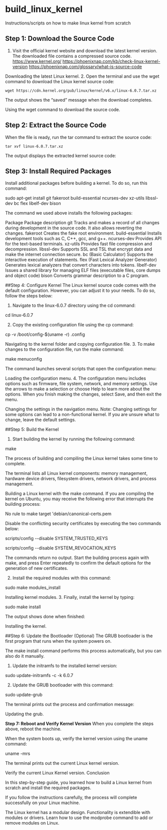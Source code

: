 # build_linux_kernel
Instructions/scripts on how to make linux kernel from scratch

## Step 1: Download the Source Code
1. Visit the official kernel website and download the latest kernel version. The downloaded file contains a compressed source code.
https://www.kernel.org/
https://phoenixnap.com/kb/check-linux-kernel-version
https://phoenixnap.com/glossary/what-is-source-code

Downloading the latest Linux kernel.
2. Open the terminal and use the wget command to download the Linux kernel source code:

```
wget https://cdn.kernel.org/pub/linux/kernel/v6.x/linux-6.0.7.tar.xz
```

The output shows the “saved” message when the download completes.

Using the wget command to download the source code.

## Step 2: Extract the Source Code
When the file is ready, run the tar command to extract the source code:

```
tar xvf linux-6.0.7.tar.xz
```

The output displays the extracted kernel source code:

## Step 3: Install Required Packages
Install additional packages before building a kernel. To do so, run this command:

sudo apt-get install git fakeroot build-essential ncurses-dev xz-utils libssl-dev bc flex libelf-dev bison

The command we used above installs the following packages:

Package	Package description
git  Tracks and makes a record of all changes during development in the source code. It also allows reverting the changes.
fakeroot  Creates the fake root environment.
build-essential  Installs development tools such as C, C++, gcc, and g++.
ncurses-dev	Provides API for the text-based terminals.
xz-utils	Provides fast file compression and decompression.
libssl-dev	Supports SSL and TSL that encrypt data and make the internet connection secure.
bc (Basic Calculator)	Supports the interactive execution of statements.
flex (Fast Lexical Analyzer Generator)	Generates lexical analyzers that convert characters into tokens.
libelf-dev	Issues a shared library for managing ELF files (executable files, core dumps and object code)
bison	Converts grammar description to a C program.


##Step 4: Configure Kernel
The Linux kernel source code comes with the default configuration. However, you can adjust it to your needs. To do so, follow the steps below:

1. Navigate to the linux-6.0.7 directory using the cd command:

cd linux-6.0.7

2. Copy the existing configuration file using the cp command:

cp -v /boot/config-$(uname -r) .config

Navigating to the kernel folder and copying configuration file.
3. To make changes to the configuration file, run the make command:

make menuconfig

The command launches several scripts that open the configuration menu:

Loading the configuration menu.
4. The configuration menu includes options such as firmware, file system, network, and memory settings. Use the arrows to make a selection or choose Help to learn more about the options. When you finish making the changes, select Save, and then exit the menu.

Changing the settings in the navigation menu.
Note: Changing settings for some options can lead to a non-functional kernel. If you are unsure what to change, leave the default settings.


##Step 5: Build the Kernel
1. Start building the kernel by running the following command:

make

The process of building and compiling the Linux kernel takes some time to complete.

The terminal lists all Linux kernel components: memory management, hardware device drivers, filesystem drivers, network drivers, and process management.

Building a Linux kernel with the make command.
If you are compiling the kernel on Ubuntu, you may receive the following error that interrupts the building process:

No rule to make target 'debian/canonical-certs.pem

Disable the conflicting security certificates by executing the two commands below:

scripts/config --disable SYSTEM_TRUSTED_KEYS

scripts/config --disable SYSTEM_REVOCATION_KEYS

The commands return no output. Start the building process again with make, and press Enter repeatedly to confirm the default options for the generation of new certificates.

2. Install the required modules with this command:

sudo make modules_install

Installing kernel modules.
3. Finally, install the kernel by typing:

sudo make install 

The output shows done when finished:

Installing the kernel.


##Step 6: Update the Bootloader (Optional)
The GRUB bootloader is the first program that runs when the system powers on.

The make install command performs this process automatically, but you can also do it manually.

1. Update the initramfs to the installed kernel version:

sudo update-initramfs -c -k 6.0.7

2. Update the GRUB bootloader with this command:

sudo update-grub

The terminal prints out the process and confirmation message:

Updating the grub.


**Step 7: Reboot and Verify Kernel Version**
When you complete the steps above, reboot the machine.

When the system boots up, verify the kernel version using the uname command:

uname -mrs

The terminal prints out the current Linux kernel version.

Verify the current Linux Kernel version.
Conclusion

In this step-by-step guide, you learned how to build a Linux kernel from scratch and install the required packages.

If you follow the instructions carefully, the process will complete successfully on your Linux machine.

The Linux kernel has a modular design. Functionality is extendible with modules or drivers. Learn how to use the modprobe command to add or remove modules on Linux.
